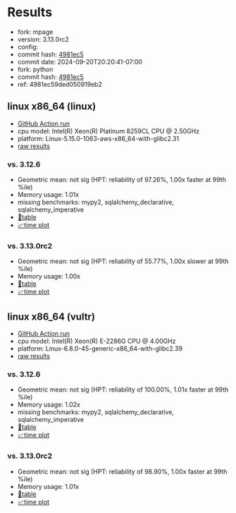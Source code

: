 # Results

- fork: mpage
- version: 3.13.0rc2
- config: 
- commit hash: [4981ec5](https://github.com/mpage/cpython/commit/4981ec5)
- commit date: 2024-09-20T20:20:41-07:00
- fork: python
- commit hash: [4981ec5](https://github.com/python/cpython/commit/4981ec5)
- ref: 4981ec59ded050919eb2

## linux x86_64 (linux)

- [GitHub Action run](https://github.com/facebookexperimental/free-threading-benchmarking/actions/runs/10970087024)
- cpu model: Intel(R) Xeon(R) Platinum 8259CL CPU @ 2.50GHz
- platform: Linux-5.15.0-1063-aws-x86_64-with-glibc2.31
- [raw results](bm-20240920-linux-x86_64-mpage-4981ec59ded050919eb2-3.13.0rc2-4981ec5.json)

### vs. 3.12.6

- Geometric mean: not sig (HPT: reliability of 97.26%, 1.00x faster at 99th %ile)
- Memory usage: 1.01x
- missing benchmarks: mypy2, sqlalchemy_declarative, sqlalchemy_imperative
- [📄table](bm-20240920-linux-x86_64-mpage-4981ec59ded050919eb2-3.13.0rc2-4981ec5-vs-3.12.6.md)
- [📈time plot](bm-20240920-linux-x86_64-mpage-4981ec59ded050919eb2-3.13.0rc2-4981ec5-vs-3.12.6.svg)

### vs. 3.13.0rc2

- Geometric mean: not sig (HPT: reliability of 55.77%, 1.00x slower at 99th %ile)
- Memory usage: 1.00x
- [📄table](bm-20240920-linux-x86_64-mpage-4981ec59ded050919eb2-3.13.0rc2-4981ec5-vs-3.13.0rc2.md)
- [📈time plot](bm-20240920-linux-x86_64-mpage-4981ec59ded050919eb2-3.13.0rc2-4981ec5-vs-3.13.0rc2.svg)

## linux x86_64 (vultr)

- [GitHub Action run](https://github.com/facebookexperimental/free-threading-benchmarking/actions/runs/10969281961)
- cpu model: Intel(R) Xeon(R) E-2286G CPU @ 4.00GHz
- platform: Linux-6.8.0-45-generic-x86_64-with-glibc2.39
- [raw results](bm-20240920-vultr-x86_64-python-4981ec59ded050919eb2-3.13.0rc2-4981ec5.json)

### vs. 3.12.6

- Geometric mean: not sig (HPT: reliability of 100.00%, 1.01x faster at 99th %ile)
- Memory usage: 1.02x
- missing benchmarks: mypy2, sqlalchemy_declarative, sqlalchemy_imperative
- [📄table](bm-20240920-vultr-x86_64-python-4981ec59ded050919eb2-3.13.0rc2-4981ec5-vs-3.12.6.md)
- [📈time plot](bm-20240920-vultr-x86_64-python-4981ec59ded050919eb2-3.13.0rc2-4981ec5-vs-3.12.6.svg)

### vs. 3.13.0rc2

- Geometric mean: not sig (HPT: reliability of 98.90%, 1.00x faster at 99th %ile)
- Memory usage: 1.01x
- [📄table](bm-20240920-vultr-x86_64-python-4981ec59ded050919eb2-3.13.0rc2-4981ec5-vs-3.13.0rc2.md)
- [📈time plot](bm-20240920-vultr-x86_64-python-4981ec59ded050919eb2-3.13.0rc2-4981ec5-vs-3.13.0rc2.svg)

